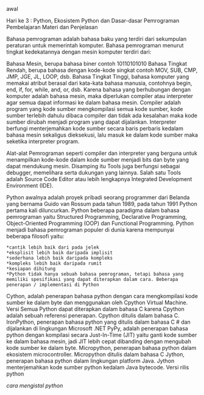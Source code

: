 awal

Hari ke 3 : Python, Ekosistem Python dan Dasar-dasar Pemrograman
Pembelajaran Materi dan Penjelasan

Bahasa pemrograman adalah bahasa baku yang terdiri dari sekumpulan peraturan untuk memerintah komputer. Bahasa pemrograman menurut tingkat kedekatannya dengan mesin komputer terdiri dari:

Bahasa Mesin, berupa bahasa biner contoh 10110101010
Bahasa Tingkat Rendah, berupa bahasa dengan kode-kode singkat contoh MOV, SUB, CMP, JMP, JGE, JL, LOOP, dsb.
Bahasa Tingkat Tinggi, bahasa komputer yang memakai atribut berasal dari kata-kata bahasa manusia, contohnya begin, end, if, for, while, and, or, dsb.
Karena bahasa yang berhubungan dengan komputer adalah bahasa mesin, maka diperlukan compiler atau interpreter agar semua dapat informasi ke dalam bahasa mesin. Compiler adalah program yang kode sumber mengkompilasi semua kode sumber, kode sumber terlebih dahulu dibaca compiler dan tidak ada kesalahan maka kode sumber dirubah menjadi program yang dapat dijalankan. Interpreter berfungi menterjemahkan kode sumber secara baris perbaris kedalam bahasa mesin sekaligus dieksekusi, lalu masuk ke dalam kode sumber maka seketika interpreter program.

Alat-alat Pemrograman seperti compiler dan interpreter yang berguna untuk menampilkan kode-kode dalam kode sumber menjadi bits dan byte yang dapat mendukung mesin. Disamping itu Tools juga berfungsi sebagai debugger, memelihara serta dukungan yang lainnya. Salah satu Tools adalah Source Code Editor atau lebih lengkapnya Integrated Development Environment (IDE).

Python awalnya adalah proyek pribadi seorang programmer dari Belanda yang bernama Guido van Rossum pada tahun 1989, pada tahun 1991 Python pertama kali diluncurkan. Python beberapa paradigma dalam bahasa pemrograman yaitu Structured Programming, Declarative Programming, Object-Oriented Programming (OOP) dan Functional Programming. Python menjadi bahasa pemrograman populer di dunia karena mempunyai beberapa filosofi yaitu:

    *cantik lebih baik dari pada jelek
    *eksplisit lebih baik daripada implisit
    *sederhana lebih baik daripada kompleks
    *kompleks lebih baik daripada rumit
    *kesiapan dihitung
    *Python tidak hanya sebuah bahasa pemrograman, tetapi bahasa yang memiliki spesifikasi yang dapat diterapkan dalam cara. Beberapa penerapan / implementasi di Python

Cython, adalah penerapan bahasa python dengan cara mengkompilasi kode sumber ke dalam byte dan menggunakan oleh Cpython Virtual Machine. Versi Semua Python dapat diterapkan dalam bahasa C karena Cpython adalah sebuah referensi penerapan. Cpython ditulis dalam bahasa C.
IronPython, penerapan bahasa python yang ditulis dalam bahasa C # dan dijalankan di lingkungan Microsoft .NET
PyPy, adalah penerapan bahasa python dengan kompilasi secara Just-In-Time (JIT) yaitu ganti kode sumber ke dalam bahasa mesin, jadi JIT lebih cepat dibanding dengan mengubah kode sumber ke dalam byte.
Micropython, penerapan bahasa python dalam ekosistem microcontroller. Micropython ditulis dalam bahasa C
Jython, penerapan bahasa python dalam lingkungan platform Java. Jython menterjemahkan kode sumber python kedalam Java bytecode.
Versi rilis python

*cara mengistal python*




   